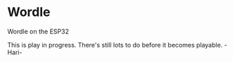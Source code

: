 # Wordle
Wordle on the ESP32

This is play in progress.
There's still lots to do before it becomes playable.
-Hari-
